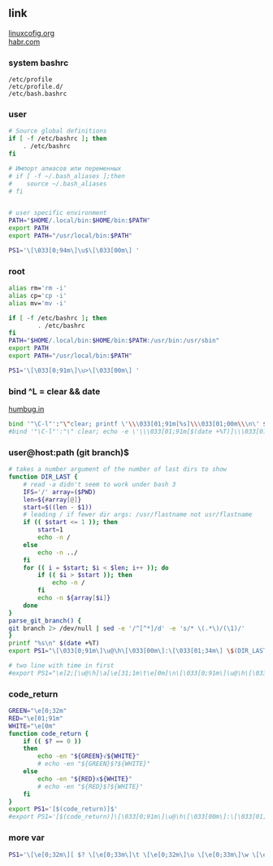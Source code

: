 ## link
[linuxcofig.org](https://linuxconfig.org/bash-prompt-basics)  
[habr.com](https://habr.com/ru/post/269967/)  

### system bashrc
```
/etc/profile 
/etc/profile.d/ 
/etc/bash.bashrc
```

### user
```sh
# Source global definitions
if [ -f /etc/bashrc ]; then
	. /etc/bashrc
fi

# Импорт алиасов или переменных
# if [ -f ~/.bash_aliases ];then
#    source ~/.bash_aliases
# fi


# user specific environment
PATH="$HOME/.local/bin:$HOME/bin:$PATH"
export PATH
export PATH="/usr/local/bin:$PATH"

PS1='\[\033[0;94m\]\u$\[\033[00m\] '

```
### root
```sh
alias rm='rm -i'
alias cp='cp -i'
alias mv='mv -i'

if [ -f /etc/bashrc ]; then
        . /etc/bashrc
fi
PATH="$HOME/.local/bin:$HOME/bin:$PATH:/usr/bin:/usr/sbin"
export PATH
export PATH="/usr/local/bin:$PATH"

PS1='\[\033[0;91m\]\u>\[\033[00m\] '
```

### bind ^L = clear && date

[humbug.in](http://www.humbug.in/2010/custom-key-bindings-keyboard-shortcuts-in-bash/)  

```sh
bind '"\C-l"':"\"clear; printf \'\\\033[01;91m[%s]\\\033[01;00m\\\n\' $(date +%T) \C-m\""
#bind '"\C-l"':"\" clear; echo -e \'\\\033[01;91m[$(date +%T)]\\\033[01;00m\' \C-m\""
```

### user@host:path (git branch)$ 

```sh
# takes a number argument of the number of last dirs to show
function DIR_LAST {
    # read -a didn't seem to work under bash 3
    IFS='/' array=($PWD)
    len=${#array[@]}
    start=$((len - $1))
    # leading / if fewer dir args: /usr/flastname not usr/flastname
    if (( $start <= 1 )); then
        start=1
        echo -n /
	else
		echo -n ../
    fi
    for (( i = $start; $i < $len; i++ )); do
        if (( $i > $start )); then
            echo -n /
        fi
        echo -n ${array[$i]}
    done
}
parse_git_branch() {
git branch 2> /dev/null | sed -e '/^[^*]/d' -e 's/* \(.*\)/(\1)/'
}
printf "%s\n" $(date +%T)
export PS1="\[\033[0;91m\]\u@\h\[\033[00m\]:\[\033[01;34m\] \$(DIR_LAST 2)\[\033[00m\]$(parse_git_branch)\[\033[00m\]: "

# two line with time in first 
#export PS1="\e]2;[\u@\h]\a[\e[31;1m\t\e[0m]\n\[\033[0;91m\]\u@\h\[\033[00m\]:\[\033[01;34m\] \$(DIR_LAST 2)\[\033[00m\]$(parse_git_branch)\[\033[00m\]: "
```

### code_return

```sh
GREEN="\e[0;32m"
RED="\e[01;91m"
WHITE="\e[0m"
function code_return {
	if (( $? == 0 ))
	then
		echo -en "${GREEN}√${WHITE}"
		# echo -en "${GREEN}$?${WHITE}"
	else
		echo -en "${RED}x${WHITE}"
		# echo -en "${RED}$?${WHITE}"
	fi
}
export PS1='[$(code_return)]$'
#export PS1='[$(code_return)]\[\033[0;91m\]\u@\h\[\033[00m\]:\[\033[01;34m\]$(DIR_LAST 2)\[\033[00m\]$(parse_git_branch)\[\033[00m\]$ '
```

### more var

```sh
PS1='\[\e[0;32m\][ $? \[\e[0;33m\]\t \[\e[0;32m\]\u \[\e[0;33m\]\w \[\e[0;32m\]] \$ \[\e[0m\]'
```
